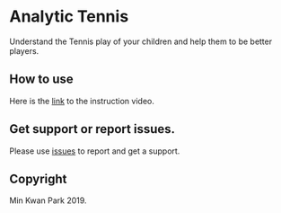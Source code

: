 # Analytic Tennis
Understand the Tennis play of your children and help them to be better players. 

## How to use
Here is the [link](https://www.youtube.com/watch?v=S-udAJaVJ0g) to the instruction video.

## Get support or report issues.
Please use [issues](https://github.com/ftpps/AnalyticTennisDoc/issues) to report and get a support. 

## Copyright
Min Kwan Park 2019.
